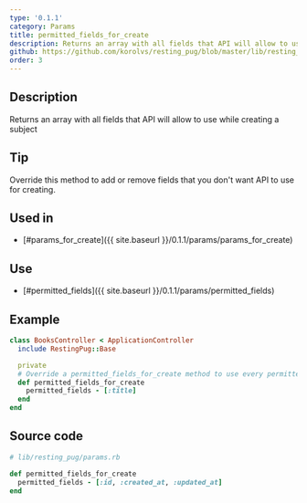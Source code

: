 ```yaml
---
type: '0.1.1'
category: Params
title: permitted_fields_for_create
description: Returns an array with all fields that API will allow to use while creating a subject
github: https://github.com/korolvs/resting_pug/blob/master/lib/resting_pug/params.rb#L67
order: 3
---
```


## Description
Returns an array with all fields that API will allow to use while creating a subject

## Tip
Override this method to add or remove fields that you don't want API to use for creating.

## Used in
- [#params_for_create]({{ site.baseurl }}/0.1.1/params/params_for_create)

## Use
- [#permitted_fields]({{ site.baseurl }}/0.1.1/params/permitted_fields)

## Example
```ruby
class BooksController < ApplicationController
  include RestingPug::Base

  private
  # Override a permitted_fields_for_create method to use every permitted attribute except :title
  def permitted_fields_for_create
    permitted_fields - [:title]
  end
end
```

## Source code
```ruby
# lib/resting_pug/params.rb

def permitted_fields_for_create
  permitted_fields - [:id, :created_at, :updated_at]
end
```



